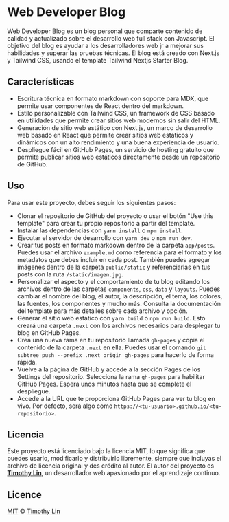 # Web Developer Blog

Web Developer Blog es un blog personal que comparte contenido de calidad y actualizado sobre el desarrollo web full stack con Javascript. El objetivo del blog es ayudar a los desarrolladores web jr a mejorar sus habilidades y superar las pruebas técnicas. El blog está creado con Next.js y Tailwind CSS, usando el template Tailwind Nextjs Starter Blog.

## Características

- Escritura técnica en formato markdown con soporte para MDX, que permite usar componentes de React dentro del markdown.
- Estilo personalizable con Tailwind CSS, un framework de CSS basado en utilidades que permite crear sitios web modernos sin salir del HTML.
- Generación de sitio web estático con Next.js, un marco de desarrollo web basado en React que permite crear sitios web estáticos y dinámicos con un alto rendimiento y una buena experiencia de usuario.
- Despliegue fácil en GitHub Pages, un servicio de hosting gratuito que permite publicar sitios web estáticos directamente desde un repositorio de GitHub.

## Uso

Para usar este proyecto, debes seguir los siguientes pasos:

- Clonar el repositorio de GitHub del proyecto o usar el botón "Use this template" para crear tu propio repositorio a partir del template.
- Instalar las dependencias con `yarn install` o `npm install`.
- Ejecutar el servidor de desarrollo con `yarn dev` o `npm run dev`.
- Crear tus posts en formato markdown dentro de la carpeta `app/posts`. Puedes usar el archivo `example.md` como referencia para el formato y los metadatos que debes incluir en cada post. También puedes agregar imágenes dentro de la carpeta `public/static` y referenciarlas en tus posts con la ruta `/static/imagen.jpg`.
- Personalizar el aspecto y el comportamiento de tu blog editando los archivos dentro de las carpetas `components`, `css`, `data` y `layouts`. Puedes cambiar el nombre del blog, el autor, la descripción, el tema, los colores, las fuentes, los componentes y mucho más. Consulta la documentación del template para más detalles sobre cada archivo y opción.
- Generar el sitio web estático con `yarn build` o `npm run build`. Esto creará una carpeta `.next` con los archivos necesarios para desplegar tu blog en GitHub Pages.
- Crea una nueva rama en tu repositorio llamada `gh-pages` y copia el contenido de la carpeta `.next` en ella. Puedes usar el comando `git subtree push --prefix .next origin gh-pages` para hacerlo de forma rápida.
- Vuelve a la página de GitHub y accede a la sección Pages de los Settings del repositorio. Selecciona la rama `gh-pages` para habilitar GitHub Pages. Espera unos minutos hasta que se complete el despliegue.
- Accede a la URL que te proporciona GitHub Pages para ver tu blog en vivo. Por defecto, será algo como `https://<tu-usuario>.github.io/<tu-repositorio>`.

## Licencia

Este proyecto está licenciado bajo la licencia MIT, lo que significa que puedes usarlo, modificarlo y distribuirlo libremente, siempre que incluyas el archivo de licencia original y des crédito al autor. El autor del proyecto es **[Timothy Lin](https://www.timlrx.com)**, un desarrollador web apasionado por el aprendizaje continuo.

## Licence

[MIT](https://github.com/timlrx/tailwind-nextjs-starter-blog/blob/main/LICENSE) © [Timothy Lin](https://www.timlrx.com)
